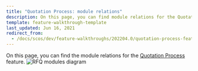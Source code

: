```yaml
---
title: "Quotation Process: module relations"
description: On this page, you can find module relations for the Quotation Process feature.
template: feature-walkthrough-template
last_updated: Jun 16, 2021
redirect_from:
  - /docs/scos/dev/feature-walkthroughs/202204.0/quotation-process-feature-walkthrough/quotation-process-module-relations.html
---
```


On this page, you can find the module relations for the [Quotation Process](/docs/scos/user/features/{{site.version}}/quotation-process-feature-overview.html) feature.
![RFQ modules diagram](https://spryker.s3.eu-central-1.amazonaws.com/docs/Features/Workflow+%26+Process+Management/Quotation+process+and+RFQ/Quotation+Process+%26+RFQ+Feature+Overview/request-for-quote-module-diagram.png)

